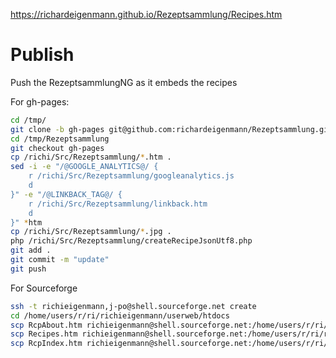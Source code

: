 https://richardeigenmann.github.io/Rezeptsammlung/Recipes.htm

# Publish

Push the RezeptsammlungNG as it embeds the recipes

For gh-pages:

```bash
cd /tmp/
git clone -b gh-pages git@github.com:richardeigenmann/Rezeptsammlung.git
cd /tmp/Rezeptsammlung
git checkout gh-pages
cp /richi/Src/Rezeptsammlung/*.htm .
sed -i -e "/@GOOGLE_ANALYTICS@/ { 
    r /richi/Src/Rezeptsammlung/googleanalytics.js
    d
}" -e "/@LINKBACK_TAG@/ {
    r /richi/Src/Rezeptsammlung/linkback.htm
    d
}" *htm
cp /richi/Src/Rezeptsammlung/*.jpg .
php /richi/Src/Rezeptsammlung/createRecipeJsonUtf8.php
git add .
git commit -m "update"
git push
```

For Sourceforge

```bash
ssh -t richieigenmann,j-po@shell.sourceforge.net create
cd /home/users/r/ri/richieigenmann/userweb/htdocs
scp RcpAbout.htm richieigenmann@shell.sourceforge.net:/home/users/r/ri/richieigenmann/userweb/htdocs/
scp Recipes.htm richieigenmann@shell.sourceforge.net:/home/users/r/ri/richieigenmann/userweb/htdocs/
scp RcpIndex.htm richieigenmann@shell.sourceforge.net:/home/users/r/ri/richieigenmann/userweb/htdocs/
```